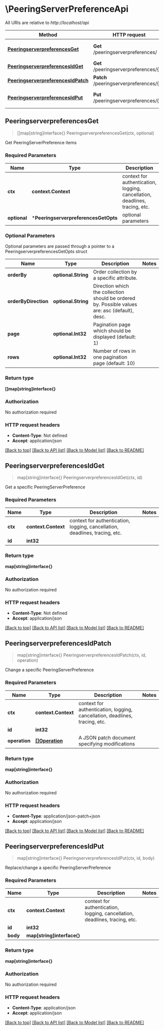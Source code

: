 # \PeeringServerPreferenceApi

All URIs are relative to *http://localhost/api*

Method | HTTP request | Description
------------- | ------------- | -------------
[**PeeringserverpreferencesGet**](PeeringServerPreferenceApi.md#PeeringserverpreferencesGet) | **Get** /peeringserverpreferences/ | Get PeeringServerPreference items
[**PeeringserverpreferencesIdGet**](PeeringServerPreferenceApi.md#PeeringserverpreferencesIdGet) | **Get** /peeringserverpreferences/{id} | Get a specific PeeringServerPreference
[**PeeringserverpreferencesIdPatch**](PeeringServerPreferenceApi.md#PeeringserverpreferencesIdPatch) | **Patch** /peeringserverpreferences/{id} | Change a specific PeeringServerPreference
[**PeeringserverpreferencesIdPut**](PeeringServerPreferenceApi.md#PeeringserverpreferencesIdPut) | **Put** /peeringserverpreferences/{id} | Replace/change a specific PeeringServerPreference



## PeeringserverpreferencesGet

> []map[string]interface{} PeeringserverpreferencesGet(ctx, optional)

Get PeeringServerPreference items

### Required Parameters


Name | Type | Description  | Notes
------------- | ------------- | ------------- | -------------
**ctx** | **context.Context** | context for authentication, logging, cancellation, deadlines, tracing, etc.
 **optional** | ***PeeringserverpreferencesGetOpts** | optional parameters | nil if no parameters

### Optional Parameters

Optional parameters are passed through a pointer to a PeeringserverpreferencesGetOpts struct


Name | Type | Description  | Notes
------------- | ------------- | ------------- | -------------
 **orderBy** | **optional.String**| Order collection by a specific attribute. | 
 **orderByDirection** | **optional.String**| Direction which the collection should be ordered by. Possible values are: asc (default), desc. | 
 **page** | **optional.Int32**| Pagination page which should be displayed (default: 1) | 
 **rows** | **optional.Int32**| Number of rows in one pagination page (default: 10) | 

### Return type

**[]map[string]interface{}**

### Authorization

No authorization required

### HTTP request headers

- **Content-Type**: Not defined
- **Accept**: application/json

[[Back to top]](#) [[Back to API list]](../README.md#documentation-for-api-endpoints)
[[Back to Model list]](../README.md#documentation-for-models)
[[Back to README]](../README.md)


## PeeringserverpreferencesIdGet

> map[string]interface{} PeeringserverpreferencesIdGet(ctx, id)

Get a specific PeeringServerPreference

### Required Parameters


Name | Type | Description  | Notes
------------- | ------------- | ------------- | -------------
**ctx** | **context.Context** | context for authentication, logging, cancellation, deadlines, tracing, etc.
**id** | **int32**|  | 

### Return type

**map[string]interface{}**

### Authorization

No authorization required

### HTTP request headers

- **Content-Type**: Not defined
- **Accept**: application/json

[[Back to top]](#) [[Back to API list]](../README.md#documentation-for-api-endpoints)
[[Back to Model list]](../README.md#documentation-for-models)
[[Back to README]](../README.md)


## PeeringserverpreferencesIdPatch

> map[string]interface{} PeeringserverpreferencesIdPatch(ctx, id, operation)

Change a specific PeeringServerPreference

### Required Parameters


Name | Type | Description  | Notes
------------- | ------------- | ------------- | -------------
**ctx** | **context.Context** | context for authentication, logging, cancellation, deadlines, tracing, etc.
**id** | **int32**|  | 
**operation** | [**[]Operation**](operation.md)| A JSON patch document specifying modifications | 

### Return type

**map[string]interface{}**

### Authorization

No authorization required

### HTTP request headers

- **Content-Type**: application/json-patch+json
- **Accept**: application/json

[[Back to top]](#) [[Back to API list]](../README.md#documentation-for-api-endpoints)
[[Back to Model list]](../README.md#documentation-for-models)
[[Back to README]](../README.md)


## PeeringserverpreferencesIdPut

> map[string]interface{} PeeringserverpreferencesIdPut(ctx, id, body)

Replace/change a specific PeeringServerPreference

### Required Parameters


Name | Type | Description  | Notes
------------- | ------------- | ------------- | -------------
**ctx** | **context.Context** | context for authentication, logging, cancellation, deadlines, tracing, etc.
**id** | **int32**|  | 
**body** | **map[string]interface{}**|  | 

### Return type

**map[string]interface{}**

### Authorization

No authorization required

### HTTP request headers

- **Content-Type**: application/json
- **Accept**: application/json

[[Back to top]](#) [[Back to API list]](../README.md#documentation-for-api-endpoints)
[[Back to Model list]](../README.md#documentation-for-models)
[[Back to README]](../README.md)

